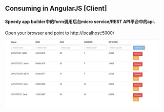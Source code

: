 ## Consuming in AngularJS [Client]

#### Speedy app builder中的form调用后台micro service/REST API平台中的api. 


Open your browser and point to http://localhost:5000/

![Index Page](https://github.com/JenifferWuUCLA/simple-restful-api-angularjs/blob/master/public/image/Patient%20index%20page.png)